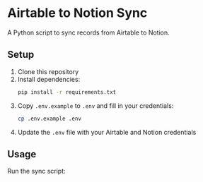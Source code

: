 # Airtable to Notion Sync

A Python script to sync records from Airtable to Notion.

## Setup

1. Clone this repository
2. Install dependencies:
   ```bash
   pip install -r requirements.txt
   ```
3. Copy `.env.example` to `.env` and fill in your credentials:
   ```bash
   cp .env.example .env
   ```
4. Update the `.env` file with your Airtable and Notion credentials

## Usage

Run the sync script: